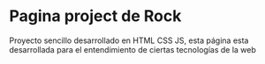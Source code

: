# Pagina project de Rock

Proyecto sencillo desarrollado en HTML CSS JS, esta página esta desarrollada para el entendimiento de ciertas tecnologías de la web 
